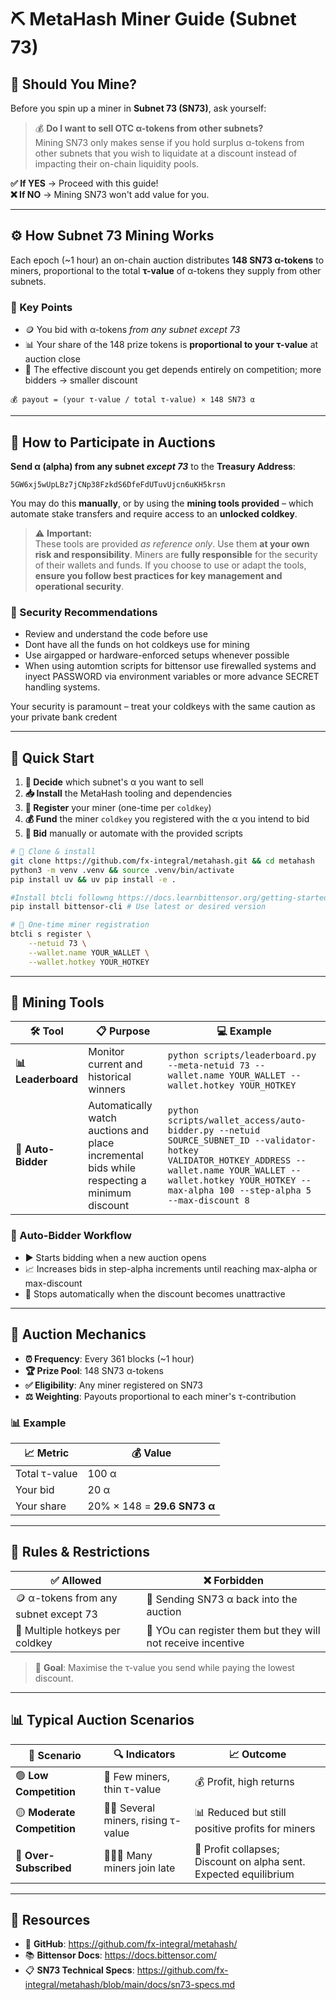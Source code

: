 # ⛏️ MetaHash Miner Guide (Subnet 73)

## 🤔 Should You Mine?

Before you spin up a miner in **Subnet 73 (SN73)**, ask yourself:

> 💰 **Do I want to sell OTC α-tokens from other subnets?**  
> Mining SN73 only makes sense if you hold surplus α-tokens from other subnets that you wish to liquidate at a discount instead of impacting their on-chain liquidity pools.

**✅ If YES** → Proceed with this guide!  
**❌ If NO** → Mining SN73 won't add value for you.

---

## ⚙️ How Subnet 73 Mining Works

Each epoch (~1 hour) an on-chain auction distributes **148 SN73 α-tokens** to miners, proportional to the total **τ-value** of α-tokens they supply from other subnets.


### 🔑 Key Points
- 🪙 You bid with α-tokens *from any subnet except 73*
- 📊 Your share of the 148 prize tokens is **proportional to your τ-value** at auction close
- 🏁 The effective discount you get depends entirely on competition; more bidders → smaller discount

```
💰 payout = (your τ-value / total τ-value) × 148 SN73 α
```

---

## 🚀 How to Participate in Auctions

**Send α (alpha) from any subnet _except 73_** to the **Treasury Address**:

`5GW6xj5wUpLBz7jCNp38FzkdS6DfeFdUTuvUjcn6uKH5krsn`


You may do this **manually**, or by using the **mining tools provided** – which automate stake transfers and require access to an **unlocked coldkey**.

> ⚠️ **Important:**  
> These tools are provided _as reference only_. Use them **at your own risk and responsibility**. Miners are **fully responsible** for the security of their wallets and funds. If you choose to use or adapt the tools, **ensure you follow best practices for key management and operational security**.

### 🔐 Security Recommendations

- Review and understand the code before use  
- Dont have all the funds on hot coldkeys use for mining 
- Use airgapped or hardware-enforced setups whenever possible
- When using automtion scripts for bittensor use firewalled systems and inyect PASSWORD via environment variables or more advance SECRET handling systems.  

Your security is paramount – treat your coldkeys with the same caution as your private bank credent

---

## 🚀 Quick Start

1. **🎯 Decide** which subnet's α you want to sell  
2. **📥 Install** the MetaHash tooling and dependencies  
3. **📝 Register** your miner (one-time per `coldkey`)  
4. **💰 Fund** the miner `coldkey` you registered with the α you intend to bid  
5. **🎲 Bid** manually or automate with the provided scripts

```bash
# 📂 Clone & install
git clone https://github.com/fx-integral/metahash.git && cd metahash
python3 -m venv .venv && source .venv/bin/activate
pip install uv && uv pip install -e .

#Install btcli followng https://docs.learnbittensor.org/getting-started/install-btcli
pip install bittensor-cli # Use latest or desired version

# 🔐 One-time miner registration
btcli s register \
    --netuid 73 \
    --wallet.name YOUR_WALLET \
    --wallet.hotkey YOUR_HOTKEY
```

---

## 🔧 Mining Tools

| 🛠️ Tool | 📋 Purpose | 💻 Example |
|---------|------------|------------|
| **📊 Leaderboard** | Monitor current and historical winners | `python scripts/leaderboard.py --meta-netuid 73 --wallet.name YOUR_WALLET --wallet.hotkey YOUR_HOTKEY` |
| **🤖 Auto-Bidder** | Automatically watch auctions and place incremental bids while respecting a minimum discount | `python scripts/wallet_access/auto-bidder.py --netuid SOURCE_SUBNET_ID --validator-hotkey VALIDATOR_HOTKEY_ADDRESS --wallet.name YOUR_WALLET --wallet.hotkey YOUR_HOTKEY --max-alpha 100 --step-alpha 5 --max-discount 8` |

### 🤖 Auto-Bidder Workflow
- ▶️ Starts bidding when a new auction opens
- 📈 Increases bids in step-alpha increments until reaching max-alpha or max-discount
- 🛑 Stops automatically when the discount becomes unattractive

---

## 🎯 Auction Mechanics

- **⏰ Frequency**: Every 361 blocks (~1 hour)
- **🏆 Prize Pool**: 148 SN73 α-tokens
- **✅ Eligibility**: Any miner registered on SN73
- **⚖️ Weighting**: Payouts proportional to each miner's τ-contribution

### 📊 Example

| 📈 Metric | 💰 Value |
|-----------|----------|
| Total τ-value | 100 α |
| Your bid | 20 α |
| Your share | 20% × 148 = **29.6 SN73 α** |

---

## 📜 Rules & Restrictions

| ✅ **Allowed** | ❌ **Forbidden** |
|----------------|------------------|
| 🪙 α-tokens from any subnet except 73 | 🚫 Sending SN73 α back into the auction |
| 🔄 Multiple hotkeys per coldkey | 🚫 YOu can register them but they will not receive incentive |

> 🎯 **Goal**: Maximise the τ-value you send while paying the lowest discount.

---

## 📊 Typical Auction Scenarios

| 🎯 Scenario | 🔍 Indicators | 📈 Outcome |
|-------------|---------------|------------|
| 🟢 **Low Competition** | 👥 Few miners, thin τ-value | 💰 Profit, high returns |
| 🟡 **Moderate Competition** | 👥👥 Several miners, rising τ-value | 📊 Reduced but still positive profits for miners |
| 🔴 **Over-Subscribed** | 👥👥👥 Many miners join late | 💸 Profit collapses; Discount on alpha sent. Expected equilibrium |

---

## 🔗 Resources

- 📁 **GitHub**: https://github.com/fx-integral/metahash/
- 📚 **Bittensor Docs**: https://docs.bittensor.com/
- 📋 **SN73 Technical Specs**: https://github.com/fx-integral/metahash/blob/main/docs/sn73-specs.md